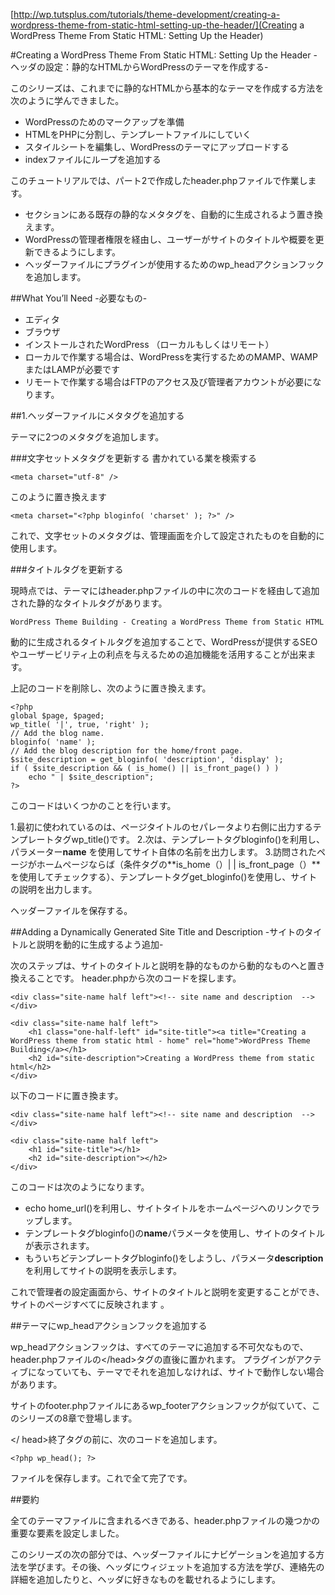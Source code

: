 [http://wp.tutsplus.com/tutorials/theme-development/creating-a-wordpress-theme-from-static-html-setting-up-the-header/](Creating a WordPress Theme From Static HTML: Setting Up the Header)

#Creating a WordPress Theme From Static HTML: Setting Up the Header
-ヘッダの設定：静的なHTMLからWordPressのテーマを作成する-

このシリーズは、これまでに静的なHTMLから基本的なテーマを作成する方法を次のように学んできました。

* WordPressのためのマークアップを準備
* HTMLをPHPに分割し、テンプレートファイルにしていく
* スタイルシートを編集し、WordPressのテーマにアップロードする
* indexファイルにループを追加する

このチュートリアルでは、パート2で作成したheader.phpファイルで作業します。

* <head>セクションにある既存の静的なメタタグを、自動的に生成されるよう置き換えます。
* WordPressの管理者権限を経由し、ユーザーがサイトのタイトルや概要を更新できるようにします。
* ヘッダーファイルにプラグインが使用するためのwp_headアクションフックを追加します。

##What You’ll Need
-必要なもの-

* エディタ
* ブラウザ 
* インストールされたWordPress （ローカルもしくはリモート）
* ローカルで作業する場合は、WordPressを実行するためのMAMP、WAMPまたはLAMPが必要です
* リモートで作業する場合はFTPのアクセス及び管理者アカウントが必要になります。


##1.ヘッダーファイルにメタタグを追加する

テーマに2つのメタタグを追加します。

###文字セットメタタグを更新する
書かれている業を検索する

```
<meta charset="utf-8" />
```
このように置き換えます

```
<meta charset="<?php bloginfo( 'charset' ); ?>" />
```

これで、文字セットのメタタグは、管理画面を介して設定されたものを自動的に使用します。

###タイトルタグを更新する

現時点では、テーマにはheader.phpファイルの中に次のコードを経由して追加された静的なタイトルタグがあります。

```
WordPress Theme Building - Creating a WordPress Theme from Static HTML
```

動的に生成されるタイトルタグを追加することで、WordPressが提供するSEOやユーザービリティ上の利点を与えるための追加機能を活用することが出来ます。

上記のコードを削除し、次のように置き換えます。

```
<?php
global $page, $paged;
wp_title( '|', true, 'right' );
// Add the blog name.
bloginfo( 'name' );
// Add the blog description for the home/front page.
$site_description = get_bloginfo( 'description', 'display' );
if ( $site_description && ( is_home() || is_front_page() ) )
    echo " | $site_description";
?>
```

このコードはいくつかのことを行います。

1.最初に使われているのは、ページタイトルのセパレータより右側に出力するテンプレートタグwp_title()です。
2.次は、テンプレートタグbloginfo()を利用し、パラメーター**name** を使用してサイト自体の名前を出力します。
3.訪問されたページがホームページならば（条件タグの**is_home（）| | is_front_page（）**を使用してチェックする）、テンプレートタグget_bloginfo()を使用し、サイトの説明を出力します。

ヘッダーファイルを保存する。

##Adding a Dynamically Generated Site Title and Description
-サイトのタイトルと説明を動的に生成するよう追加-

次のステップは、サイトのタイトルと説明を静的なものから動的なものへと置き換えることです。 
header.phpから次のコードを探します。

```
<div class="site-name half left"><!-- site name and description  --></div>
 
<div class="site-name half left">
    <h1 class="one-half-left" id="site-title"><a title="Creating a WordPress theme from static html - home" rel="home">WordPress Theme Building</a></h1>
    <h2 id="site-description">Creating a WordPress theme from static html</h2>
</div>
```

以下のコードに置き換ます。

```
<div class="site-name half left"><!-- site name and description  --></div>
 
<div class="site-name half left">
    <h1 id="site-title"></h1>
    <h2 id="site-description"></h2>
</div>
```

このコードは次のようになります。

* echo home_url()を利用し、サイトタイトルをホームページへのリンクでラップします。
* テンプレートタグbloginfo()の**name**パラメータを使用し、サイトのタイトルが表示されます。
* もういちどテンプレートタグbloginfo()をしようし、パラメータ**description**を利用してサイトの説明を表示します。

これで管理者の設定画面から、サイトのタイトルと説明を変更することができ、サイトのページすべてに反映されます
。

##テーマにwp_headアクションフックを追加する

wp_headアクションフックは、すべてのテーマに追加する不可欠なもので、header.phpファイルの&lt;/head&gt;タグの直後に置かれます。
プラグインがアクティブになっていても、テーマでそれを追加しなければ、サイトで動作しない場合があります。

サイトのfooter.phpファイルにあるwp_footerアクションフックが似ていて、このシリーズの8章で登場します。

&lt;/ head&gt;終了タグの前に、次のコードを追加します。

```
<?php wp_head(); ?>
```

ファイルを保存します。これで全て完了です。

##要約

全てのテーマファイルに含まれるべきである、header.phpファイルの幾つかの重要な要素を設定しました。

このシリーズの次の部分では、ヘッダーファイルにナビゲーションを追加する方法を学びます。その後、ヘッダにウィジェットを追加する方法を学び、連絡先の詳細を追加したりと、ヘッダに好きなものを載せれるようにします。

